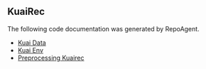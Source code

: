 ## KuaiRec

The following code documentation was generated by RepoAgent.

- [Kuai Data](src/core/envs/KuaiRec/KuaiData.md)
- [Kuai Env](src/core/envs/KuaiRec/KuaiEnv.md)
- [Preprocessing Kuairec](src/core/envs/KuaiRec/preprocessing_kuairec.md)
